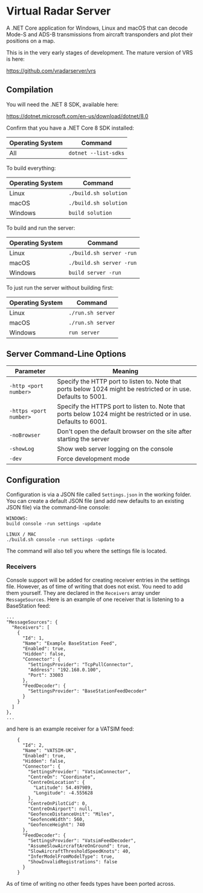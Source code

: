 # Virtual Radar Server

A .NET Core application for Windows, Linux and macOS that can decode Mode-S and
ADS-B transmissions from aircraft transponders and plot their positions on a
map.

This is in the very early stages of development. The mature version of VRS is
here:

https://github.com/vradarserver/vrs



## Compilation

You will need the .NET 8 SDK, available here:

https://dotnet.microsoft.com/en-us/download/dotnet/8.0

Confirm that you have a .NET Core 8 SDK installed:

| Operating System | Command |
| ---              | --- |
| All              | `dotnet --list-sdks` |

To build everything:

| Operating System | Command |
| ---              | --- |
| Linux            | `./build.sh solution` |
| macOS            | `./build.sh solution` |
| Windows          | `build solution` |

To build and run the server:

| Operating System | Command |
| ---              | --- |
| Linux            | `./build.sh server -run` |
| macOS            | `./build.sh server -run` |
| Windows          | `build server -run` |

To just run the server without building first:

| Operating System | Command |
| ---              | --- |
| Linux            | `./run.sh server` |
| macOS            | `./run.sh server` |
| Windows          | `run server` |



## Server Command-Line Options

| Parameter              | Meaning |
| ---                    | --- |
| `-http <port number>`  | Specify the HTTP port to listen to. Note that ports below 1024 might be restricted or in use. Defaults to 5001. |
| `-https <port number>` | Specify the HTTPS port to listen to. Note that ports below 1024 might be restricted or in use. Defaults to 6001. |
| `-noBrowser`           | Don't open the default browser on the site after starting the server |
| `-showLog`             | Show web server logging on the console |
| `-dev`                 | Force development mode |



## Configuration

Configuration is via a JSON file called `Settings.json` in the working folder.
You can create a default JSON file (and add new defaults to an existing JSON
file) via the command-line console:

```
WINDOWS:
build console -run settings -update

LINUX / MAC
./build.sh console -run settings -update
```

The command will also tell you where the settings file is located.

### Receivers

Console support will be added for creating receiver entries in the settings file.
However, as of time of writing that does not exist. You need to add them yourself. They
are declared in the `Receivers` array under `MessageSources`. Here is an example of one
receiver that is listening to a BaseStation feed:

```
...
"MessageSources": {
  "Receivers": [
    {
      "Id": 1,
      "Name": "Example BaseStation Feed",
      "Enabled": true,
      "Hidden": false,
      "Connector": {
        "SettingsProvider": "TcpPullConnector",
        "Address": "192.168.0.100",
        "Port": 33003
      },
      "FeedDecoder": {
        "SettingsProvider": "BaseStationFeedDecoder"
      }
    }
  ]
},
...
```

and here is an example receiver for a VATSIM feed:

```
    {
      "Id": 2,
      "Name": "VATSIM-UK",
      "Enabled": true,
      "Hidden": false,
      "Connector": {
        "SettingsProvider": "VatsimConnector",
        "CentreOn": "Coordinate",
        "CentreOnLocation": {
          "Latitude": 54.497989,
          "Longitude": -4.555628
        },
        "CentreOnPilotCid": 0,
        "CentreOnAirport": null,
        "GeofenceDistanceUnit": "Miles",
        "GeofenceWidth": 560,
        "GeofenceHeight": 740
      },
      "FeedDecoder": {
        "SettingsProvider": "VatsimFeedDecoder",
        "AssumeSlowAircraftAreOnGround": true,
        "SlowAircraftThresholdSpeedKnots": 40,
        "InferModelFromModelType": true,
        "ShowInvalidRegistrations": false
      }
    }
```

As of time of writing no other feeds types have been ported across.

